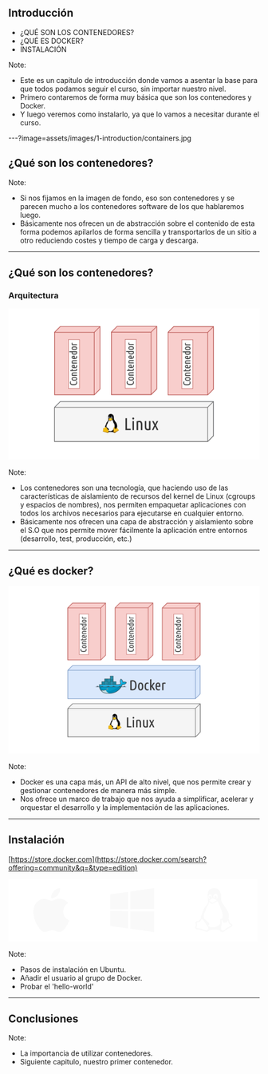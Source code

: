 ## Introducción

* ¿QUÉ SON LOS CONTENEDORES?
* ¿QUÉ ES DOCKER?
* INSTALACIÓN

Note:
- Este es un capitulo de introducción donde vamos a asentar la base para que
  todos podamos seguir el curso, sin importar nuestro nivel.
- Primero contaremos de forma muy básica que son los contenedores y Docker.
- Y luego veremos como instalarlo, ya que lo vamos a necesitar durante el curso.

---?image=assets/images/1-introduction/containers.jpg

## ¿Qué son los contenedores?

Note:
- Si nos fijamos en la imagen de fondo, eso son contenedores y se parecen mucho
  a los contenedores software de los que hablaremos luego.
- Básicamente nos ofrecen un de abstracción sobre el contenido de esta forma
  podemos apilarlos de forma sencilla y transportarlos de un sitio a otro
  reduciendo costes y tiempo de carga y descarga.

---

## ¿Qué son los contenedores?
### Arquitectura

![Architecture](assets/images/1-introduction/architecture.png)

Note:
- Los contenedores son una tecnología, que haciendo uso de las características
  de aislamiento de recursos del kernel de Linux (cgroups y espacios de nombres),
  nos permiten empaquetar aplicaciones con todos los archivos necesarios para
  ejecutarse en cualquier entorno.
- Básicamente nos ofrecen una capa de abstracción y aislamiento sobre el S.O que
  nos permite mover fácilmente la aplicación entre entornos (desarrollo, test,
  producción, etc.)

---

## ¿Qué es docker?

![Architecture with docker](assets/images/1-introduction/architecture_with_docker.png)

Note:
- Docker es una capa más, un API de alto nivel, que nos permite crear y gestionar
  contenedores de manera más simple.
- Nos ofrece un marco de trabajo que nos ayuda a simplificar, acelerar y
  orquestar el desarrollo y la implementación de las aplicaciones.

---

## Instalación

[https://store.docker.com](https://store.docker.com/search?offering=community&q=&type=edition)

![Logos](assets/images/1-introduction/so_logos.png)

Note:
- Pasos de instalación en Ubuntu.
- Añadir el usuario al grupo de Docker.
- Probar el 'hello-world'

---

## Conclusiones

Note:

- La importancia de utilizar contenedores.
- Siguiente capitulo, nuestro primer contenedor.
